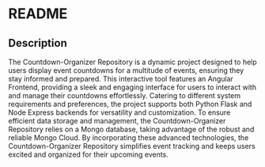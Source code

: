 # README

## Description

The Countdown-Organizer Repository is a dynamic project designed to help users display event countdowns for a multitude of events, ensuring they stay informed and prepared. This interactive tool features an Angular Frontend, providing a sleek and engaging interface for users to interact with and manage their countdowns effortlessly. Catering to different system requirements and preferences, the project supports both Python Flask and Node Express backends for versatility and customization. To ensure efficient data storage and management, the Countdown-Organizer Repository relies on a Mongo database, taking advantage of the robust and reliable Mongo Cloud. By incorporating these advanced technologies, the Countdown-Organizer Repository simplifies event tracking and keeps users excited and organized for their upcoming events.

